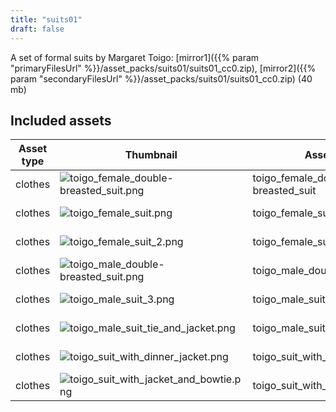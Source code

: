 ```yaml
---
title: "suits01"
draft: false
---
```


A set of formal suits by Margaret Toigo: [mirror1]({{% param "primaryFilesUrl" %}}/asset_packs/suits01/suits01_cc0.zip), [mirror2]({{% param "secondaryFilesUrl" %}}/asset_packs/suits01/suits01_cc0.zip) (40 mb)


## Included assets

| Asset type | Thumbnail | Asset name | Author | Source | License |
| ---------- | --------- | ---------- | ------ | ------ | ------- |
| clothes | ![toigo_female_double-breasted_suit.png](toigo_female_double-breasted_suit.png) | toigo_female_double-breasted_suit | MargaretToigo | [asset repo](http://www.makehumancommunity.org/node/1742) | CC0 |
| clothes | ![toigo_female_suit.png](toigo_female_suit.png) | toigo_female_suit | MargaretToigo | [asset repo](http://www.makehumancommunity.org/node/1324) | CC0 |
| clothes | ![toigo_female_suit_2.png](toigo_female_suit_2.png) | toigo_female_suit_2 | MargaretToigo | [asset repo](http://www.makehumancommunity.org/node/1739) | CC0 |
| clothes | ![toigo_male_double-breasted_suit.png](toigo_male_double-breasted_suit.png) | toigo_male_double-breasted_suit | MargaretToigo | [asset repo](http://www.makehumancommunity.org/node/1740) | CC0 |
| clothes | ![toigo_male_suit_3.png](toigo_male_suit_3.png) | toigo_male_suit_3 | MargaretToigo | [asset repo](http://www.makehumancommunity.org/node/1733) | CC0 |
| clothes | ![toigo_male_suit_tie_and_jacket.png](toigo_male_suit_tie_and_jacket.png) | toigo_male_suit_tie_and_jacket | MargaretToigo | [asset repo](http://www.makehumancommunity.org/node/1265) | CC0 |
| clothes | ![toigo_suit_with_dinner_jacket.png](toigo_suit_with_dinner_jacket.png) | toigo_suit_with_dinner_jacket | MargaretToigo | [asset repo](http://www.makehumancommunity.org/node/1746) | CC0 |
| clothes | ![toigo_suit_with_jacket_and_bowtie.png](toigo_suit_with_jacket_and_bowtie.png) | toigo_suit_with_jacket_and_bowtie | MargaretToigo | [asset repo](http://www.makehumancommunity.org/node/1317) | CC0 |

